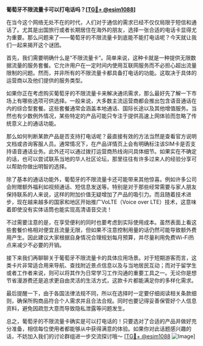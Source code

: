 **葡萄牙不限流量卡可以打电话吗？[[TG💪+ @esim1088](https://t.me/s/esim1088)]**

在当今这个网络无处不在的时代，人们对于通信的需求已经不仅仅局限于短信和通话了。尤其是出国旅行或者长期居住在海外的朋友，选择一张合适的电话卡显得尤为重要。那么问题来了——葡萄牙的不限流量卡到底能不能打电话呢？今天就让我们一起来揭开这个谜团。

首先，我们需要明确什么是“不限流量卡”。简单来说，这种卡就是一种提供无限数据流量的服务套餐。它允许用户在一定时间内使用互联网服务而不必担心超出流量限制的问题。然而，并非所有的不限流量卡都具备打电话的功能。这取决于具体的运营商以及他们提供的服务类型。

如果你正在考虑购买葡萄牙的不限流量卡来解决通讯需求，那么最好先了解一下市场上有哪些选项可供选择。一般来说，大多数主流运营商都会推出包含语音通话在内的综合型套餐。这些套餐通常会涵盖本地通话、国际长途以及其他增值服务。当然也有少数例外情况，某些特定的产品可能只专注于提供高速上网体验而忽略了传统意义上的通话功能。

那么如何判断某款产品是否支持打电话呢？最直接有效的方法当然是查看官方说明文档或咨询客服人员。通常情况下，在产品详情页上会有明确标注该SIM卡是否支持语音通话业务。此外还可以通过拨打运营商热线询问具体细节。如果实在不确定的话，也可以尝试联系当地的华人社区论坛，那里往往有许多过来人的经验分享可以帮助你做出明智的选择。

除了基本的通话功能外，葡萄牙的不限流量卡还可能带来其他惊喜。例如许多公司会附赠额外福利如视频通话、短信息发送等。特别是对于那些经常需要与家人朋友保持联系的人来说，这样的附加价值无疑增加了产品的吸引力。而且随着技术进步，现在越来越多的国家和地区开始推广VoLTE（Voice over LTE）技术，这意味着即使没有实体话筒也能实现高清语音交流！

不过需要注意的是，在享受便利的同时也要考虑到实际使用成本。虽然表面上看这些套餐价格相对便宜且流量无限，但如果不注意控制用量的话仍然可能导致额外费用产生。因此建议大家根据自身情况合理规划每月预算，并尽量利用免费Wi-Fi热点来减少不必要的开销。

接下来我们再聊聊关于葡萄牙不限流量卡的具体应用场景。对于短期游客而言，这类卡片非常适合用来导航、查找附近景点信息以及与当地居民互动；而对于留学生或者工作者来说，则可以将其作为日常学习工作沟通的重要工具之一。无论你是想节省漫游费还是追求更自由灵活的生活方式，这款卡片都能满足你的多样化需求。

最后提醒一下，由于各国法律法规不同，所以在选择时一定要仔细阅读相关条款细则，确保所购商品符合个人需求并且合法合规。同时也要记得妥善保管好个人信息资料，避免因疏忽大意而导致隐私泄露等问题发生。

总之，葡萄牙的不限流量卡确实是可以打电话的！只要选对了合适的产品并做好充分准备，相信每位使用者都能够从中获得满意的体验。如果你对此话题感兴趣的话，不妨加入我们的讨论群组进一步交流探讨哦～ [[TG💪+ @esim1088](https://t.me/s/esim1088) ![Image](https://i.postimg.cc/4NQfJmqS/Snipaste-2025-05-13-00-14-12.png)]